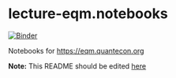 # lecture-eqm.notebooks

[![Binder](https://mybinder.org/badge_logo.svg)](https://mybinder.org/v2/gh/QuantEcon/lecture-eqm/main)

Notebooks for https://eqm.quantecon.org

**Note:** This README should be edited [here](https://github.com/quantecon/lecture-eqm/_notebook_repo)
